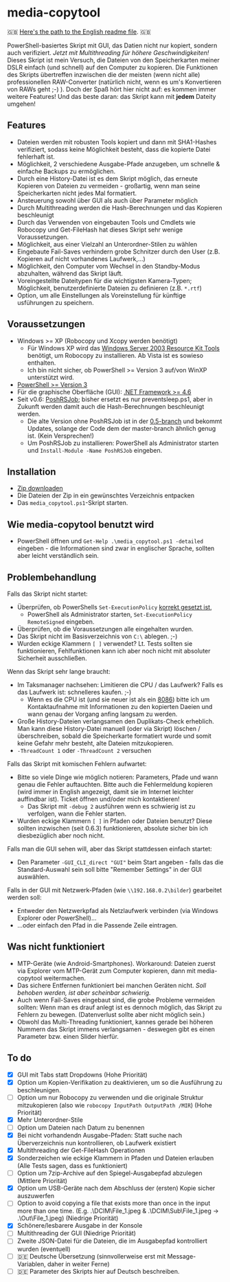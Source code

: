 # media-copytool
:uk: [Here's the path to the English readme file](https://github.com/flolilo/media-copytool/blob/master/README.md). :uk:

PowerShell-basiertes Skript mit GUI, das Datien nicht nur kopiert, sondern auch verifiziert. *Jetzt mit Multithreading für höhere Geschwindigkeiten!*
Dieses Skript ist mein Versuch, die Dateien von den Speicherkarten meiner DSLR einfach (und schnell) auf den Computer zu kopieren. Die Funktionen des Skripts übertreffen inzwischen die der meisten (wenn nicht alle) professionellen RAW-Converter (natürlich nicht, wenn es um's Konvertieren von RAWs geht ;-) ). Doch der Spaß hört hier nicht auf: es kommen immer weitere Features! Und das beste daran: das Skript kann mit **jedem** Dateity umgehen!

## Features
- Dateien werden mit robusten Tools kopiert und dann mit SHA1-Hashes verifiziert, sodass keine Möglichkeit besteht, dass die kopierte Datei fehlerhaft ist.
- Möglichkeit, 2 verschiedene Ausgabe-Pfade anzugeben, um schnelle & einfache Backups zu ermöglichen.
- Durch eine History-Datei ist es dem Skript möglich, das erneute Kopieren von Dateien zu vermeiden - großartig, wenn man seine Speicherkarten nicht jedes Mal formatiert.
- Ansteuerung sowohl über GUI als auch über Parameter möglich
- Durch Multithreading werden die Hash-Berechnungen und das Kopieren beschleunigt
- Durch das Verwenden von eingebauten Tools und Cmdlets wie Robocopy und Get-FileHash hat dieses Skript sehr wenige Voraussetzungen.
- Möglichkeit, aus einer Vielzahl an Unterordner-Stilen zu wählen
- Eingebaute Fail-Saves verhindern grobe Schnitzer durch den User (z.B. Kopieren auf nicht vorhandenes Laufwerk,...)
- Möglichkeit, den Computer vom Wechsel in den Standby-Modus abzuhalten, während das Skript läuft.
- Voreingestellte Dateitypen für die wichtigsten Kamera-Typen; Möglichkeit, benutzerdefinierte Dateien zu definieren (z.B. `*.rtf`)
- Option, um alle Einstellungen als Voreinstellung für künftige usführungen zu speichern.

## Voraussetzungen
- Windows >= XP (Robocopy und Xcopy werden benötigt)
    - Für Windows XP wird das [Windows Server 2003 Resource Kit Tools](https://www.microsoft.com/de-de/download/details.aspx?id=17657) benötigt, um Robocopy zu installieren. Ab Vista ist es sowieso enthalten.
    - Ich bin nicht sicher, ob PowerShell >= Version 3 auf/von WinXP unterstützt wird.
- [PowerShell >= Version 3](https://www.microsoft.com/en-us/download/details.aspx?id=50395)
- Für die graphische Oberfläche (GUI): [.NET Framework >= 4.6](https://www.microsoft.com/de-DE/download/details.aspx?id=55170)
- Seit v0.6: [PoshRSJob](https://github.com/proxb/PoshRSJob); bisher ersetzt es nur preventsleep.ps1, aber in Zukunft werden damit auch die Hash-Berechnungen beschleunigt werden.
    - Die alte Version ohne PoshRSJob ist in der [0.5-branch](https://github.com/flolilo/media-copytool/archive/0.5---without-RSJob.zip) und bekommt Updates, solange der Code dem der master-branch ähnlich genug ist. (Kein Versprechen!)
    - Um PoshRSJob zu installieren: PowerShell als Administrator starten und `Install-Module -Name PoshRSJob` eingeben.

## Installation
- [Zip downloaden](https://github.com/flolilo/media-copytool/archive/master.zip)
- Die Dateien der Zip in ein gewünschtes Verzeichnis entpacken
- Das `media_copytool.ps1`-Skript starten.

## Wie media-copytool benutzt wird
- PowerShell öffnen und `Get-Help .\media_copytool.ps1 -detailed` eingeben - die Informationen sind zwar in englischer Sprache, sollten aber leicht verständlich sein.

## Problembehandlung
Falls das Skript nicht startet:
- Überprüfen, ob PowerShells `Set-ExecutionPolicy` [korrekt gesetzt ist](https://superuser.com/a/106363/703240),
    - PowerShell als Administrator starten, `Set-ExecutionPolicy RemoteSigned` eingeben.
- Überprüfen, ob die Voraussetzungen alle eingehalten wurden.
- Das Skript nicht im Basisverzeichnis von `C:\` ablegen. ;-)
- Wurden eckige Klammern `[ ]` verwendet? Lt. Tests sollten sie funktionieren, Fehlfunktionen kann ich aber noch nicht mit absoluter Sicherheit ausschließen.

Wenn das Skript sehr lange braucht:
- Im Taksmanager nachsehen: Limitieren die CPU / das Laufwerk? Falls es das Laufwerk ist: schnelleres kaufen. ;-)
    - Wenn es die CPU ist (und sie neuer ist als ein [8086](https://de.wikipedia.org/wiki/8086)) bitte ich um Kontaktaufnahme mit Informationen zu den kopierten Daeien und wann genau der Vorgang anfing langsam zu werden.
- Große History-Dateien verlangsamen den Duplikats-Check erheblich. Man kann diese History-Datei manuell (oder via Skript) löschen / überschreiben, sobald die Speicherkarte formatiert wurde und somit keine Gefahr mehr besteht, alte Dateien mitzukopieren.
- `-ThreadCount 1` oder `-ThreadCount 2` versuchen

Falls das Skript mit komischen Fehlern aufwartet:
- Bitte so viele Dinge wie möglich notieren: Parameters, Pfade und wann genau die Fehler auftauchten. Bitte auch die Fehlermeldung kopieren (wird immer in English angezeigt, damit sie im Internet leichter auffindbar ist). Ticket öffnen und/oder mich kontaktieren!
    - Das Skript mit `-debug 2` ausführen wenn es schwierig ist zu verfolgen, wann die Fehler starten.
- Wurden eckige Klammern `[ ]` in Pfaden oder Dateien benutzt? Diese sollten inzwischen (seit 0.6.3) funktionieren, absolute sicher bin ich diesbezüglich aber noch nicht.

Falls man die GUI sehen will, aber das Skript stattdessen einfach startet:
- Den Parameter `-GUI_CLI_direct "GUI"` beim Start angeben - falls das die Standard-Auswahl sein soll bitte "Remember Settings" in der GUI auswählen.

Falls in der GUI mit Netzwerk-Pfaden (wie `\\192.168.0.2\bilder`) gearbeitet werden soll:
- Entweder den Netzwerkpfad als Netzlaufwerk verbinden (via Windows Explorer oder PowerShell)...
- ...oder einfach den Pfad in die Passende Zeile eintragen.

## Was nicht funktioniert
- MTP-Geräte (wie Android-Smartphones). Workaround: Dateien zuerst via Explorer vom MTP-Gerät zum Computer kopieren, dann mit media-copytool weitermachen.
- Das sichere Entfernen funktioniert bei manchen Geräten nicht. *Soll behoben werden, ist aber scheinbar schwierig.*
- Auch wenn Fail-Saves eingebaut sind, die grobe Probleme vermeiden sollten: Wenn man es drauf anlegt ist es dennoch möglich, das Skript zu Fehlern zu bewegen. (Datenverlust sollte aber nicht möglich sein.)
- Obwohl das Multi-Threading funktioniert, kannes gerade bei höheren Nummern das Skript immens verlangsamen - deswegen gibt es einen Parameter bzw. einen Slider hierfür.

## To do
- [x] GUI mit Tabs statt Dropdowns (Hohe Priorität)
- [x] Option um Kopien-Verifikation zu deaktivieren, um so die Ausführung zu beschleunigen.
- [ ] Option um nur Robocopy zu verwenden und die originale Struktur mitzukopieren (also wie `robocopy InputPath OutputPath /MIR`) (Hohe Priorität)
- [x] Mehr Unterordner-Stile
- [ ] Option um Dateien nach Datum zu benennen
- [x] Bei nicht vorhandendn Ausgabe-Pfaden: Statt suche nach Überverzeichnis nun kontrollieren, ob Laufwerk existiert
- [x] Multithreading der Get-FileHash Operationen
- [x] Sonderzeichen wie eckige Klammern in Pfaden und Dateien erlauben (Alle Tests sagen, dass es funktioniert)
- [ ] Option um 7zip-Archive auf den Spiegel-Ausgabepfad abzulegen (Mittlere Priorität)
- [x] Option um USB-Geräte nach dem Abschluss der (ersten) Kopie sicher auszuwerfen
- [ ] Option to avoid copying a file that exists more than once in the input more than one time. (E.g. .\DCIM\File_1.jpeg & .\DCIM\Sub\File_1.jpeg -> .\Out\File_1.jpeg) (Niedrige Priorität)
- [x] Schönere/lesbarere Ausgabe in der Konsole
- [ ] Multithreading der GUI (Niedrige Priorität)
- [ ] Zweite JSON-Datei für die Dateien, die im Ausgabepfad kontrolliert wurden (eventuell)
- [ ] :de: Deutsche Übersetzung (sinnvollerweise erst mit Message-Variablen, daher in weiter Ferne)
- [ ] :de: Parameter des Skripts hier auf Deutsch beschreiben.
